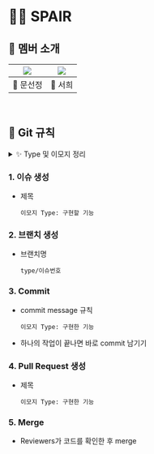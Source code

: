 # 🤸‍♀️ SPAIR

## 📍 멤버 소개
| [![](https://github.com/ssafy11thseoul.png?width=50px)](https://github.com/ssafy11thseoul) | [![](https://github.com/seoh77.png?width=50px)](https://github.com/seoh77) | 
| :------------------------------------------------------------------------: | :------------------------------------------------------------------------: | 
| 🍍 문선정 | 🍉 서희 |                            

<br />

## 📍 Git 규칙

<details>
<summary> ✨ Type 및 이모지 정리 </summary>
<div markdown="1">

| 이모지 | 코드 | Type | 설명 |
| ----- | --- | --- | --- |
| 🎉 | :tada: | Init | 프로젝트 초기 생성 |
| ✨ | :sparkles: | Feat | 새로운 기능 추가 (해당 페이지를 처음 퍼블리싱 할 경우에는 Feat 사용) |
| 🐛 | :bug: | Fix | 버그 수정 |
| 🚑 | :ambulance: | HotFix | 긴급 수정 |
| ♻️ | :recycle: | Refactor | 코드 리펙토링 |
| 📝 | :memo: | Docs | 문서 작성 또는 수정 |
| 💄 | :lipstick: | Design | CSS 등 사용자 UI 디자인을 변경 |
| 🎨 | :art: | Style | 코드 포맷 변경, 세미콜론 누락, 또는 단순 오타 수정 |
| 🚚 | :truck: | Rename | 파일명(or 폴더명) 수정 |
| 💡 | :bulb: | Comment | 주석 추가 또는 수정 |
| 🔥 | :fire: | Remove | 파일을 삭제하는 작업만 수행하는 경우 |
| 👷 | :construction_worker: | Chore | 빌드 업무 수정, 패키지 매니저 수정 |
| ✅ | :white_check_mark: | Test | 테스트 코드, 리펙토링 테스트 코드 추가 |

</div>
</details>

### 1. 이슈 생성
- 제목
  ``` 
  이모지 Type: 구현할 기능
  ```

### 2. 브랜치 생성
- 브랜치명
  ```
  type/이슈번호
  ```

### 3. Commit
- commit message 규칙
  ```
  이모지 Type: 구현한 기능
  ```
- 하나의 작업이 끝나면 바로 commit 남기기

### 4. Pull Request 생성
- 제목
  ```
  이모지 Type: 구현한 기능
  ```

### 5. Merge
- Reviewers가 코드를 확인한 후 merge